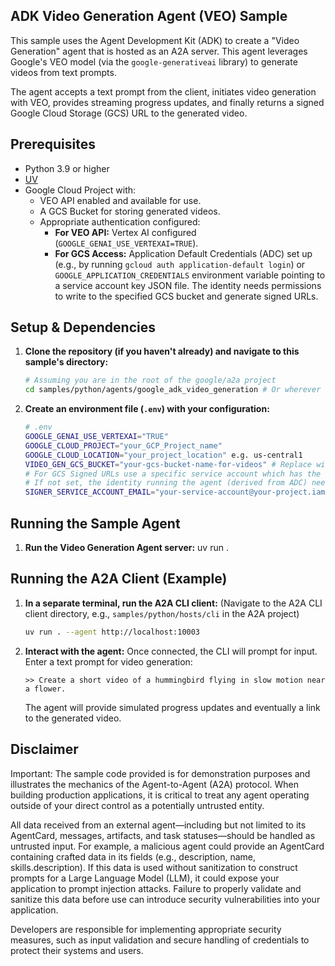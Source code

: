 ## ADK Video Generation Agent (VEO) Sample

This sample uses the Agent Development Kit (ADK) to create a "Video Generation" agent that is hosted as an A2A server. This agent leverages Google's VEO model (via the `google-generativeai` library) to generate videos from text prompts.

The agent accepts a text prompt from the client, initiates video generation with VEO, provides streaming progress updates, and finally returns a signed Google Cloud Storage (GCS) URL to the generated video.

## Prerequisites

- Python 3.9 or higher
- [UV](https://docs.astral.sh/uv/)
- Google Cloud Project with:
    - VEO API enabled and available for use.
    - A GCS Bucket for storing generated videos.
    - Appropriate authentication configured:
        - **For VEO API:** Vertex AI configured (`GOOGLE_GENAI_USE_VERTEXAI=TRUE`).
        - **For GCS Access:** Application Default Credentials (ADC) set up (e.g., by running `gcloud auth application-default login`) or `GOOGLE_APPLICATION_CREDENTIALS` environment variable pointing to a service account key JSON file. The identity needs permissions to write to the specified GCS bucket and generate signed URLs.

## Setup & Dependencies

1.  **Clone the repository (if you haven't already) and navigate to this sample's directory:**
    ```bash
    # Assuming you are in the root of the google/a2a project
    cd samples/python/agents/google_adk_video_generation # Or wherever this sample is placed
    ```
2.  **Create an environment file (`.env`) with your configuration:**
    ```bash
    # .env
    GOOGLE_GENAI_USE_VERTEXAI="TRUE"
    GOOGLE_CLOUD_PROJECT="your_GCP_Project_name"
    GOOGLE_CLOUD_LOCATION="your_project_location" e.g. us-central1
    VIDEO_GEN_GCS_BUCKET="your-gcs-bucket-name-for-videos" # Replace with your bucket name
    # For GCS Signed URLs use a specific service account which has the "Service Account Token Creator" IAM role on itself.
    # If not set, the identity running the agent (derived from ADC) needs "Service Account Token Creator" role on itself to sign URLs, or appropriate permissions if not using impersonation for signing.
    SIGNER_SERVICE_ACCOUNT_EMAIL="your-service-account@your-project.iam.gserviceaccount.com"

    ```


## Running the Sample Agent

1.  **Run the Video Generation Agent server:**
    uv run .

## Running the A2A Client (Example)

1.  **In a separate terminal, run the A2A CLI client:**
    (Navigate to the A2A CLI client directory, e.g., `samples/python/hosts/cli` in the A2A project)
    ```bash
    uv run . --agent http://localhost:10003
    ```

2.  **Interact with the agent:**
    Once connected, the CLI will prompt for input. Enter a text prompt for video generation:
    ```
    >> Create a short video of a hummingbird flying in slow motion near a flower.
    ```
    The agent will provide simulated progress updates and eventually a link to the generated video.

## Disclaimer
Important: The sample code provided is for demonstration purposes and illustrates the mechanics of the Agent-to-Agent (A2A) protocol. When building production applications, it is critical to treat any agent operating outside of your direct control as a potentially untrusted entity.

All data received from an external agent—including but not limited to its AgentCard, messages, artifacts, and task statuses—should be handled as untrusted input. For example, a malicious agent could provide an AgentCard containing crafted data in its fields (e.g., description, name, skills.description). If this data is used without sanitization to construct prompts for a Large Language Model (LLM), it could expose your application to prompt injection attacks.  Failure to properly validate and sanitize this data before use can introduce security vulnerabilities into your application.

Developers are responsible for implementing appropriate security measures, such as input validation and secure handling of credentials to protect their systems and users.